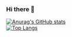 ### Hi there 👋

<!--
**kilianp07/kilianp07** is a ✨ _special_ ✨ repository because its `README.md` (this file) appears on your GitHub profile.

Here are some ideas to get you started:

- 🔭 I’m currently working on ...
- 🌱 I’m currently learning ...
- 👯 I’m looking to collaborate on ...
- 🤔 I’m looking for help with ...
- 💬 Ask me about ...
- 📫 How to reach me: ...
- 😄 Pronouns: ...
- ⚡ Fun fact: ...
-->
[![Anurag's GitHub stats](https://github-readme-stats.vercel.app/api?username=kilianp07)](https://github.com/anuraghazra/github-readme-stats) \
[![Top Langs](https://github-readme-stats.vercel.app/api/top-langs/?username=kilianp07&layout=compact&theme=vision-friendly-dark)](https://github.com/anuraghazra/github-readme-stats)
